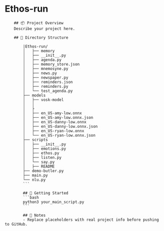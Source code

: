 # Ethos-run

        ## 📦 Project Overview
        Describe your project here.

        ## 📁 Directory Structure
```
        |Ethos-run/
        │   ├── memory
        │   ├── __init__.py
        │   ├── agenda.py
        │   ├── memory_store.json
        │   ├── mnemosyne.py
        │   ├── news.py
        │   ├── newspaper.py
        │   ├── reminders.json
        │   ├── reminders.py
        │   └── test_agenda.py
        ├── models
        │   ├── vosk-model
        │   │      
        │   ├
        │   ├── en_US-amy-low.onnx
        │   ├── en_US-amy-low.onnx.json
        │   ├── en_US-danny-low.onnx
        │   ├── en_US-danny-low.onnx.json
        │   ├── en_US-ryan-low.onnx
        │   └── en_US-ryan-low.onnx.json
        ├── scripts
        │   ├── __init__.py
        │   ├── emotions.py
        │   ├── ethos.py
        │   ├── listen.py
        │   └── say.py
        │   ├── README
        ├── demo-butler.py
        ├── main.py
        └── nlu.py
        ```

        ## 🚀 Getting Started
        ```bash
        python3 your_main_script.py
        ```

        ## 📌 Notes
        - Replace placeholders with real project info before pushing to GitHub.

